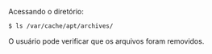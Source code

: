 Acessando o diretório:
```bash
$ ls /var/cache/apt/archives/
```
O usuário pode verificar que os arquivos foram removidos.